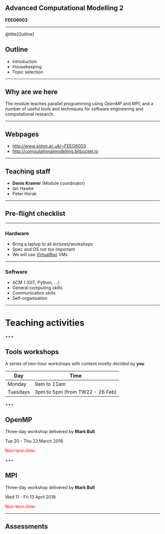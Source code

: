 ## Advanced Computational Modelling 2

**FEEG6003**

---
@title[Outline]

## Outline

- Introduction
- Housekeeping
- Topic selection

---

## Why are we here

The module teaches parallel programming using *OpenMP* and *MPI*, and a number
of useful *tools* and techniques for software engineering and computational research

---

## Webpages

- http://www.soton.ac.uk/~FEEG6003
- http://computationalmodelling.bitbucket.io

---

## Teaching staff

- **Denis Kramer** (Module coordinator)
- Ian Hawke
- Peter Horak

---

## Pre-flight checklist

---

### Hardware

- Bring a laptop to all lectures/workshops
- Spec and OS not *too* important
- We will use [VirtualBox](http://www.virtualbox.org) VMs

---

### Software

- ACM 1 (GIT, Python, ...)
- General computing skills
- Communication skills
- Self-organisation

---

# Teaching activities

+++

## Tools workshops

A series of two-hour workshops with content mostly decided by **you**

| Day      | Time                            |
| -------- | ------------------------------- |
| Monday   | 9am to 11am                     |
| Tuesdays | 3pm to 5pm (from TW22 - 26 Feb) |

+++

## OpenMP

Three-day workshop delivered by **Mark Bull**

Tue 20 - Thu 22 March 2018

<span style="color: red">Non-term time</span>

+++

## MPI

Three-day workshop delivered by **Mark Bull**

Wed 11 - Fri 13 April 2018

<span style="color: red">Non-term time</span>

---

## Assessments

